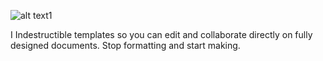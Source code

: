 
![alt text1][twik]

[twik]: http://twik.us/assets/twik-logo-word-only-red-bb8db88c0d2f3278429e1ef511c2568d6d8cc6bd782b50287d79ac94d922f80d.png


I Indestructible templates so you can edit and collaborate directly on fully designed documents.
Stop formatting and start making.